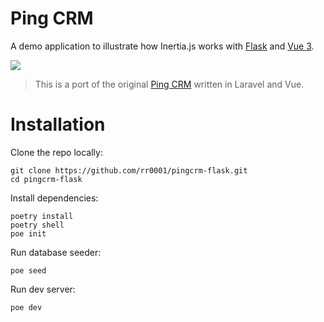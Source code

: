 # Ping CRM

A demo application to illustrate how Inertia.js works with [Flask](http://flask.pocoo.org/)
and [Vue 3](https://v3.vuejs.org/).

![](https://raw.githubusercontent.com/inertiajs/pingcrm/master/screenshot.png)

> This is a port of the original [Ping CRM](https://github.com/inertiajs/pingcrm)
> written in Laravel and Vue.

# Installation

Clone the repo locally:

```
git clone https://github.com/rr0001/pingcrm-flask.git
cd pingcrm-flask
```

Install dependencies:

```
poetry install
poetry shell
poe init
```

Run database seeder:

```
poe seed
```

Run dev server:

```
poe dev
```

